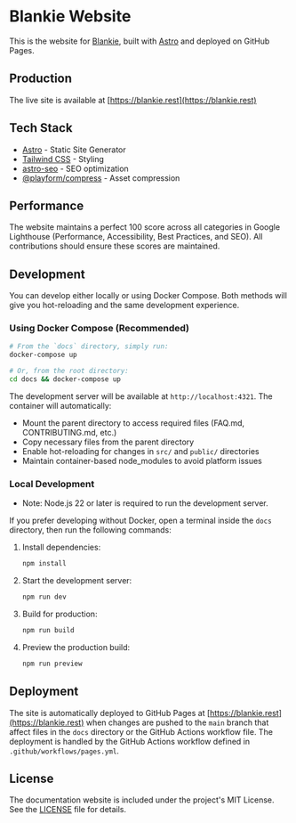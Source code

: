 # Blankie Website

This is the website for [Blankie](https://blankie.rest), built with [Astro](https://astro.build) and deployed on GitHub Pages.

## Production

The live site is available at [https://blankie.rest](https://blankie.rest)

## Tech Stack

- [Astro](https://astro.build) - Static Site Generator
- [Tailwind CSS](https://tailwindcss.com) - Styling
- [astro-seo](https://github.com/jonasmerlin/astro-seo) - SEO optimization
- [@playform/compress](https://github.com/playform/compress) - Asset compression

## Performance

The website maintains a perfect 100 score across all categories in Google Lighthouse (Performance, Accessibility, Best Practices, and SEO). All contributions should ensure these scores are maintained.

## Development

You can develop either locally or using Docker Compose. Both methods will give you hot-reloading and the same development experience.

### Using Docker Compose (Recommended)

```bash
# From the `docs` directory, simply run:
docker-compose up

# Or, from the root directory:
cd docs && docker-compose up
```

The development server will be available at `http://localhost:4321`. The container will automatically:

- Mount the parent directory to access required files (FAQ.md, CONTRIBUTING.md, etc.)
- Copy necessary files from the parent directory
- Enable hot-reloading for changes in `src/` and `public/` directories
- Maintain container-based node_modules to avoid platform issues

### Local Development

- Note: Node.js 22 or later is required to run the development server.

If you prefer developing without Docker, open a terminal inside the `docs` directory, then run the following commands:

1. Install dependencies:

    ```bash
    npm install
    ```

2. Start the development server:

    ```bash
    npm run dev
    ```

3. Build for production:

    ```bash
    npm run build
    ```

4. Preview the production build:

    ```bash
    npm run preview
    ```

## Deployment

The site is automatically deployed to GitHub Pages at [https://blankie.rest](https://blankie.rest) when changes are pushed to the `main` branch that affect files in the `docs` directory or the GitHub Actions workflow file. The deployment is handled by the GitHub Actions workflow defined in `.github/workflows/pages.yml`.

## License

The documentation website is included under the project's MIT License. See the [LICENSE](../LICENSE) file for details.
